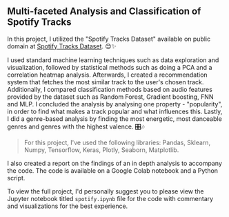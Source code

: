## Multi-faceted Analysis and Classification of Spotify Tracks 

In this project, I utilized the "Spotify Tracks Dataset" available on public domain at [Spotify Tracks Dataset](https://huggingface.co/datasets/maharshipandya/spotify-tracks-dataset). 😊✨

I used standard machine learning techniques such as data exploration and visualization, followed by statistical methods such as doing a PCA and a correlation heatmap analysis. Afterwards, I created a recommendation system that fetches the most similar track to the user's chosen track. Additionally, I compared classification methods based on audio features provided by the dataset such as Random Forest, Gradient boosting, FNN and MLP. I concluded the analysis by analysing one property - "popularity", in order to find what makes a track popular and what influences this. Lastly, I did a genre-based analysis by finding the most energetic, most danceable genres and genres with the highest valence. 🎛️🎶

> For this project, I've used the following libraries: Pandas, Sklearn, Numpy, Tensorflow, Keras, Plotly, Seaborn, Matplotlib.

I also created a report on the findings of an in depth analysis to accompany the code. The code is available on a Google Colab notebook and a Python script. 

To view the full project, I'd personally suggest you to please view the Jupyter notebook titled `spotify.ipynb` file for the code with commentary and visualizations for the best experience. 




